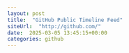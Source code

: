 ```yaml
---
layout: post
title:  "GitHub Public Timeline Feed"
siteUrl:  "http://github.com/"
date:  2025-03-05 13:45:15+00:00
categories: github
---
```

